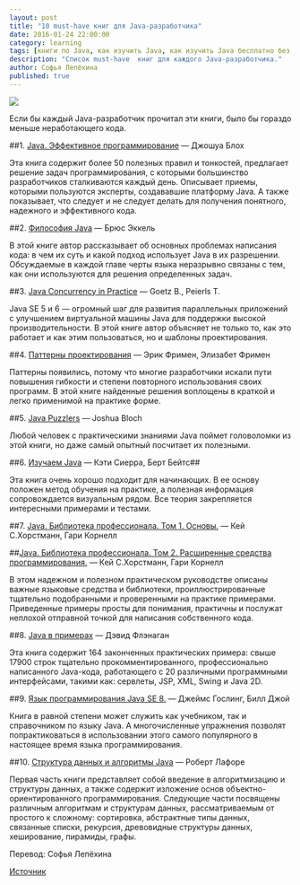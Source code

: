 ```yaml
---
layout: post
title: "10 must-have книг для Java-разработчика"
date: 2016-01-24 22:00:00
category: learning
tags: [книги по Java, как изучить Java, как изучить Java бесплатно без смс, как изучить Java в домашних условиях, как изучить Java быстро, как изучить Java самому, как изучить Java самостоятельно, как научиться программировать на Java, как научиться кодить на Java]
description: "Список must-have  книг для каждого Java-разработчика."
author: Софья Лепёхина
published: true
---
```


<img src="http://simmeringmind.com/wp-content/uploads/2014/06/book_books_bookshelf.jpg" class="img-responsive" /><br />

Если бы каждый Java-разработчик прочитал эти книги, было бы гораздо меньше неработающего кода.

<!-- more -->

##1. [Java. Эффективное программирование](http://www.ozon.ru/context/detail/id/1259354/) &mdash; Джошуа Блох

Эта книга содержит более 50 полезных правил и тонкостей, предлагает решение задач программирования, с которыми большинство разработчиков сталкиваются каждый день. Описывает приемы, которыми пользуются эксперты, создававшие платформу Java. А также показывает, что следует и не следует делать для получения понятного, надежного и эффективного кода.

##2. [Философия Java](http://www.ozon.ru/context/detail/id/30425811/) &mdash; Брюс Эккель

В этой книге автор рассказывает об основных проблемах написания кода: в чем их суть и какой подход использует Java в их разрешении. Обсуждаемые в каждой главе черты языка неразрывно связаны с тем, как они используются для решения определенных задач.

##3. [Java Concurrency in Practice](http://www.ozon.ru/context/detail/id/3174887/) &mdash; Goetz B., Peierls T.

Java SE 5 и 6 &mdash; огромный шаг для развития параллельных приложений с улучшением виртуальной машины Java для поддержки высокой производительности. В этой книге автор объясняет не только то, как это работает и как этим пользоваться, но и шаблоны проектирования. 

##4. [Паттерны проектирования](http://www.ozon.ru/context/detail/id/31079082/) &mdash; Эрик Фримен, Элизабет Фримен

Паттерны появились, потому что многие разработчики искали пути повышения гибкости и степени повторного использования своих программ. В этой книге найденные решения воплощены в краткой и легко применимой на практике форме.

##5. [Java Puzzlers](http://www.ozon.ru/context/detail/id/3242220/) &mdash; Joshua Bloch

Любой человек с практическими знаниями Java поймет головоломки из этой книги, но даже самый опытный посчитает их полезными.

##6. [Изучаем Java](http://www.ozon.ru/context/detail/id/7821666/) &mdash; Кэти Сиерра, Берт Бейтс##

Эта книга очень хорошо подходит для начинающих. В ее основу положен метод обучения на практике, а полезная информация сопровождается визуальным рядом. Все теория закрепляется интересными примерами и тестами.

##7. [Java. Библиотека профессионала. Том 1. Основы.](http://www.ozon.ru/context/detail/id/25151213/) &mdash; Кей С.Хорстманн, Гари Корнелл

##[Java. Библиотека профессионала. Том 2. Расширенные средства программирования.](http://www.ozon.ru/context/detail/id/25151190/) &mdash; Кей С.Хорстманн, Гари Корнелл

В этом надежном и полезном практическом руководстве описаны важные языковые средства и библиотеки, проиллюстрированные тщательно подобранными и проверенными на практике примерами. Приведенные примеры просты для понимания, практичны и послужат неплохой отправной точкой для написания собственного кода. 

##8. [Java в примерах](http://www.ozon.ru/context/detail/id/1582931/) &mdash; Дэвид Флэнаган

Эта книга содержит 164 законченных практических примера: свыше 17900 строк тщательно прокомментированного, профессионально написанного Java-кода, работающего с 20 различными программными интерфейсами, такими как: сервлеты, JSP, XML, Swing и Java 2D.

##9. [Язык программирования Java SE 8.](http://www.ozon.ru/context/detail/id/31953201/) &mdash; Джеймс Гослинг, Билл Джой

Книга в равной степени может служить как учебником, так и справочником по языку Java. А многочисленные упражнения позволят попрактиковаться в использовании этого самого популярного в настоящее время языка программирования.

##10. [Структура данных и алгоритмы Java](http://www.ozon.ru/context/detail/id/6722233/) &mdash; Роберт Лафоре

Первая часть книги представляет собой введение в алгоритмизацию и структуры данных, а также содержит изложение основ объектно-ориентированного программирования. Следующие части посвящены различным алгоритмам и структурам данных, рассматриваемым от простого к сложному: сортировка, абстрактные типы данных, связанные списки, рекурсия, древовидные структуры данных, хеширование, пирамиды, графы.


Перевод: Софья Лепёхина

[Источник](http://programmers.stackexchange.com/questions/91629/best-java-book-you-have-read-so-far/91636)
